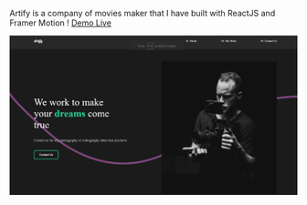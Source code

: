 Artify is a company of movies maker that I have built with ReactJS and Framer Motion ! [Demo Live](https://artify1.netlify.app/)

![](/homepage.png)
